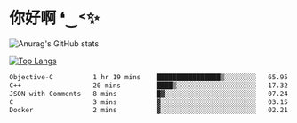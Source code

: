 # 你好啊 ❛‿˂✨

![Anurag's GitHub stats](https://github-readme-stats.vercel.app/api?username=ZombieFly&count_private=true&show_icons=true)

[![Top Langs](https://github-readme-stats.vercel.app/api/top-langs/?username=ZombieFly&layout=compact&count_private=true&hide=Ruby,makefile)](https://github.com/anuraghazra/github-readme-stats)

<!--START_SECTION:waka-->

```txt
Objective-C          1 hr 19 mins    ████████████████▒░░░░░░░░   65.95 %
C++                  20 mins         ████▒░░░░░░░░░░░░░░░░░░░░   17.32 %
JSON with Comments   8 mins          █▓░░░░░░░░░░░░░░░░░░░░░░░   07.24 %
C                    3 mins          ▓░░░░░░░░░░░░░░░░░░░░░░░░   03.15 %
Docker               2 mins          ▓░░░░░░░░░░░░░░░░░░░░░░░░   02.21 %
```

<!--END_SECTION:waka-->
